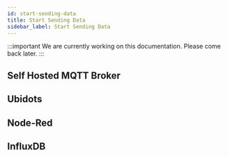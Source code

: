 ```yaml
---
id: start-sending-data
title: Start Sending Data
sidebar_label: Start Sending Data
---
```


:::important
We are currently working on this documentation. Please come back later.
:::

## Self Hosted MQTT Broker

## Ubidots

## Node-Red

## InfluxDB
